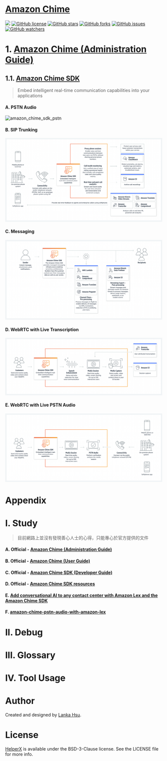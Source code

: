 # [Amazon Chime](https://aws.amazon.com/tw/chime/)

[![](https://img.shields.io/badge/Powered%20by-lankahsu%20-brightgreen.svg)](https://github.com/lankahsu520/HelperX)
[![GitHub license][license-image]][license-url]
[![GitHub stars][stars-image]][stars-url]
[![GitHub forks][forks-image]][forks-url]
[![GitHub issues][issues-image]][issues-image]
[![GitHub watchers][watchers-image]][watchers-image]

[license-image]: https://img.shields.io/github/license/lankahsu520/HelperX.svg
[license-url]: https://github.com/lankahsu520/HelperX/blob/master/LICENSE
[stars-image]: https://img.shields.io/github/stars/lankahsu520/HelperX.svg
[stars-url]: https://github.com/lankahsu520/HelperX/stargazers
[forks-image]: https://img.shields.io/github/forks/lankahsu520/HelperX.svg
[forks-url]: https://github.com/lankahsu520/HelperX/network
[issues-image]: https://img.shields.io/github/issues/lankahsu520/HelperX.svg
[issues-url]: https://github.com/lankahsu520/HelperX/issues
[watchers-image]: https://img.shields.io/github/watchers/lankahsu520/HelperX.svg
[watchers-url]: https://github.com/lankahsu520/HelperX/watchers

# 1. [Amazon Chime (Administration Guide)](https://docs.aws.amazon.com/chime/latest/ag/what-is-chime.html)

## 1.1. [Amazon Chime SDK](https://aws.amazon.com/chime/chime-sdk/)

> Embed intelligent real-time communication capabilities into your applications

#### A. PSTN Audio

![amazon_chime_sdk_pstn](T:\codebase\lankahsu520\HelperX\images\amazon_chime_sdk_pstn.png)

#### B. SIP Trunking

![amazon_chime_sdk_sip_trunking](./images/amazon_chime_sdk_sip_trunking.png)

#### C. Messaging

![amazon_chime_sdk_messaging](./images/amazon_chime_sdk_messaging.png)

#### D. WebRTC with Live Transcription

![amazon_chime_sdk_webrtc_with_live](./images/amazon_chime_sdk_webrtc_with_live.png)

#### E. WebRTC with Live PSTN Audio
![amazon_chime_sdk_webrtc_with_live](./images/amazon_chime_sdk_webrtc_with_pstn.png)




# Appendix

# I. Study

> 目前網路上並沒有發現善心人士的心得，只能專心於官方提供的文件

#### A. Official - [Amazon Chime (Administration Guide)](https://docs.aws.amazon.com/chime/latest/ag/what-is-chime.html)

#### B. Official - [Amazon Chime (User Guide)](https://docs.aws.amazon.com/chime/latest/ug/what-is-chime.html)

#### C. Official - [Amazon Chime SDK (Developer Guide)](https://docs.aws.amazon.com/chime-sdk/latest/dg/what-is-chime-sdk.html)

#### D. Official - [Amazon Chime SDK resources](https://aws.amazon.com/chime/chime-sdk/resources/)

#### E. [Add conversational AI to any contact center with Amazon Lex and the Amazon Chime SDK](https://aws.amazon.com/tw/blogs/machine-learning/add-conversational-ai-to-any-contact-center-with-amazon-lex-and-the-amazon-chime-sdk/)

#### F. [amazon-chime-pstn-audio-with-amazon-lex](https://github.com/aws-samples/amazon-chime-pstn-audio-with-amazon-lex)

# II. Debug

# III. Glossary

# IV. Tool Usage


# Author

Created and designed by [Lanka Hsu](lankahsu@gmail.com).

# License

[HelperX](https://github.com/lankahsu520/HelperX) is available under the BSD-3-Clause license. See the LICENSE file for more info.
